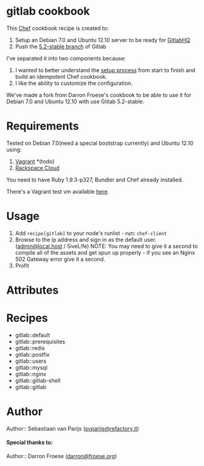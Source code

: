 # gitlab cookbook

This [Chef](http://www.opscode.com/chef/) cookbook recipe is created to:

1. Setup an Debian 7.0 and Ubuntu 12.10 server to be ready for [GitlabHQ](https://github.com/gitlabhq/gitlabhq)
2. Push the [5.2-stable branch](https://github.com/gitlabhq/gitlabhq/tree/5-2-stable) of Gitlab

I've separated it into two components because:

1. I wanted to better understand the [setup process](https://github.com/gitlabhq/gitlab-recipes/tree/master/install/master) from start to finish and build an idempotent Chef cookbook.
2. I like the ability to customize the configuration.

We've made a fork from Darron Froese's cookbook to be able to use it for Debian 7.0 and Ubuntu 12.10 with use Gitlab 5.2-stable.

# Requirements

Tested on Debian 7.0(need a special bootstrap currently) and Ubuntu 12.10 using:

1. [Vagrant](http://www.vagrantup.com) *(todo)
2. [Rackspace Cloud](http://www.rackspace.com/cloud/)

You need to have Ruby 1.9.3-p327, Bundler and Chef already installed.

There's a Vagrant test vm available [here](https://dl.dropbox.com/u/695019/vagrant/precise-193p327.box).

# Usage

1. Add `recipe[gitlab]` to your node's runlist - run: `chef-client`
2. Browse to the ip address and sign in as the default user. (admin@local.host / 5iveL!fe) NOTE: You may need to give it a second to compile all of the assets and get spun up properly - if you see an Nginx 502 Gateway error give it a second.
5. Profit

# Attributes

# Recipes

- gitlab::default
- gitlab::prerequisites
- gitlab::redis
- gitlab::postfix
- gitlab::users
- gitlab::mysql
- gitlab::nginx
- gitlab::gitlab-shell
- gitlab::gitlab

# Author

Author:: Sebastiaan van Parijs (<svparijs@refactory.it>)

#### Special thanks to:

Author:: Darron Froese (<darron@froese.org>)
